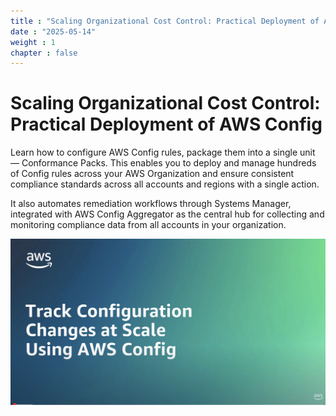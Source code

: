 ```yaml
---
title : "Scaling Organizational Cost Control: Practical Deployment of AWS Config"
date : "2025-05-14"
weight : 1
chapter : false
---
```


# Scaling Organizational Cost Control: Practical Deployment of AWS Config

Learn how to configure AWS Config rules, package them into a single unit — Conformance Packs.
This enables you to deploy and manage hundreds of Config rules across your AWS Organization and
ensure consistent compliance standards across all accounts and regions with a single action.

It also automates remediation workflows through Systems Manager, integrated with AWS Config
Aggregator as the central hub for collecting and monitoring compliance data from all accounts in
your organization.

![Intro](/images/1.introduction/001-introduction.png)